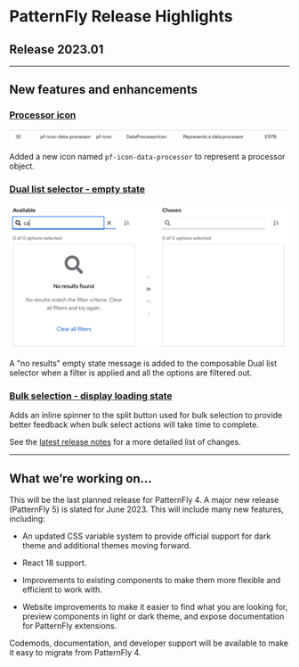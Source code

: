 # PatternFly Release Highlights
## Release 2023.01
----------------------------------------------------------
## New features and enhancements

### [Processor icon](https://www.patternfly.org/v4/guidelines/icons) 

![data-processor icon](./img/processor-icon.png)

Added a new icon named `pf-icon-data-processor` to represent a processor object.

### [Dual list selector - empty state](https://www.patternfly.org/v4/components/dual-list-selector#composable-structure)

![dual list selector with empty state](./img/dual-list-empty-state.png)

A "no results" empty state message is added to the composable Dual list selector when a filter is applied and all the options are filtered out.

### [Bulk selection - display loading state](https://www.patternfly.org/v4/components/dropdown#split-button-progress-checkbox) 

Adds an inline spinner to the split button used for bulk selection to provide better feedback when bulk select actions will take time to complete.


See the [latest release notes](https://www.patternfly.org/v4/developer-resources/release-notes) for a more detailed list of changes.

-----------------------------------------------------------------------------

## What we’re working on...

This will be the last planned release for PatternFly 4. A major new release  (PatternFly 5) is slated for June 2023. This will include many new features, including:

* An updated CSS variable system to provide official support for dark theme and additional themes moving forward.

* React 18 support.

* Improvements to existing components to make them more flexible and efficient to work with.

* Website improvements to make it easier to find what you are looking for, preview components in light or dark theme, and expose documentation for PatternFly extensions.

Codemods, documentation, and developer support will be available to make it easy to migrate from PatternFly 4.
